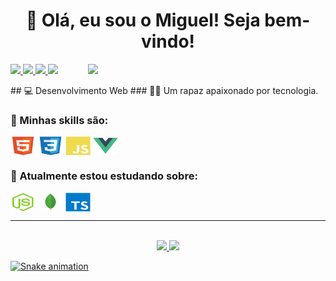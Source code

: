 <h1 align="center">👋 Olá, eu sou o Miguel! Seja bem-vindo!</h1>
<img align="right" width="380" src="https://user-images.githubusercontent.com/80494880/131232836-aa06d8cf-1fdd-4486-84fd-a7cdc6837589.gif">
<p>
  <a href="https://www.linkedin.com/in/miguel-s-ramos">
    <img src="https://img.shields.io/badge/-Linkedin-%230077B5?style=for-the-badge&logo=linkedin&logoColor=white" >
  </a>
  <a href="#">
    <img src="https://img.shields.io/badge/Portfólio-4285F4?style=for-the-badge&amp;logo=read-the-docs&amp;logoColor=white">
  </a>
  <a href="#">
    <img src="https://img.shields.io/badge/WhatsApp-25D366?style=for-the-badge&logo=whatsapp&logoColor=white" >
  </a>
  <a href="mailto:miguelsramos458@gmail.com">
    <img src="https://img.shields.io/badge/Gmail-D14836?style=for-the-badge&logo=gmail&logoColor=white" >
  </a>
</p>
## 💻 Desenvolvimento Web
### 🙋‍♂️ Um rapaz apaixonado por tecnologia.

### 🚀 Minhas skills são:
<div display="flex">
  <img align="center" height="30" width="40" src="https://raw.githubusercontent.com/devicons/devicon/master/icons/html5/html5-original.svg">
  <img align="center" height="30" width="40" src="https://raw.githubusercontent.com/devicons/devicon/master/icons/css3/css3-original.svg">
  <img align="center" height="30" width="40" src="https://raw.githubusercontent.com/devicons/devicon/master/icons/javascript/javascript-plain.svg">
  <img align="center" height="30" width="40" src="https://raw.githubusercontent.com/devicons/devicon/master/icons/vuejs/vuejs-original.svg">
</div>
  
### 🌱 Atualmente estou estudando sobre:
<div display="flex">
  <img align="center" alt="Miguel-nodeJS" height="30" width="40" src="https://raw.githubusercontent.com/devicons/devicon/master/icons/nodejs/nodejs-original.svg">
  <img align="center" alt="Miguel-mongoDB" height="30" width="40" src="https://raw.githubusercontent.com/devicons/devicon/master/icons/mongodb/mongodb-original.svg">
  <img align="center" alt="typescript" height="30" width="40" src="https://raw.githubusercontent.com/devicons/devicon/master/icons/typescript/typescript-original.svg">
</div>
<hr><br>

<div align="center">
  <a href="https://github.com/miguel-sr">
  <img height="180em" src="https://github-readme-stats.vercel.app/api?username=miguel-sr&show_icons=true&theme=monokai&include_all_commits=true&count_private=true"/>
  <img height="180em" src="https://github-readme-stats.vercel.app/api/top-langs/?username=miguel-sr&layout=compact&langs_count=7&theme=monokai"/>
</div>

![Snake animation](https://github.com/miguel-sr/miguel-sr/blob/output/github-contribution-grid-snake.svg)
